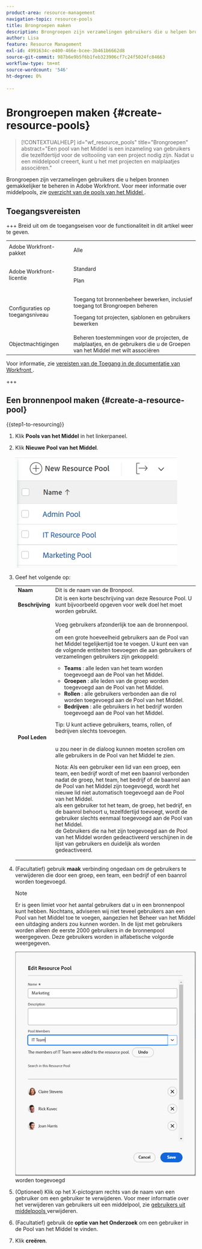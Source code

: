 ```yaml
---
product-area: resource-management
navigation-topic: resource-pools
title: Brongroepen maken
description: Brongroepen zijn verzamelingen gebruikers die u helpen bronnen gemakkelijker te beheren in Adobe Workfront.
author: Lisa
feature: Resource Management
exl-id: 4991634c-e400-466e-bcee-3b461b6662d8
source-git-commit: 987b6e9b5f6b1feb323906cf7c24f5024fc84663
workflow-type: tm+mt
source-wordcount: '546'
ht-degree: 0%

---
```


# Brongroepen maken {#create-resource-pools}

>[!CONTEXTUALHELP]
>id="wf_resource_pools"
>title="Brongroepen"
>abstract="Een pool van het Middel is een inzameling van gebruikers die tezelfdertijd voor de voltooiing van een project nodig zijn. Nadat u een middelpool creeert, kunt u het met projecten en malplaatjes associëren."

Brongroepen zijn verzamelingen gebruikers die u helpen bronnen gemakkelijker te beheren in Adobe Workfront. Voor meer informatie over middelpools, zie [ overzicht van de pools van het Middel ](../../../resource-mgmt/resource-planning/resource-pools/work-with-resource-pools.md).

## Toegangsvereisten

+++ Breid uit om de toegangseisen voor de functionaliteit in dit artikel weer te geven.

<table style="table-layout:auto"> 
 <col> 
 <col> 
 <tbody> 
  <tr> 
   <td>Adobe Workfront-pakket</td> 
   <td><p>Alle</p></td> 
  </tr> 
  <tr> 
   <td>Adobe Workfront-licentie</td> 
   <td><p>Standard</p>
   <p>Plan</p></td>
  </tr> 
  <tr> 
   <td>Configuraties op toegangsniveau</td> 
   <td> <p>Toegang tot bronnenbeheer bewerken, inclusief toegang tot Brongroepen beheren</p> <p>Toegang tot projecten, sjablonen en gebruikers bewerken</p></td> 
  </tr> 
  <tr> 
   <td>Objectmachtigingen</td> 
   <td>Beheren toestemmingen voor de projecten, de malplaatjes, en de gebruikers die u de Groepen van het Middel met wilt associëren</td> 
  </tr> 
 </tbody> 
</table>

Voor informatie, zie [ vereisten van de Toegang in de documentatie van Workfront ](/help/quicksilver/administration-and-setup/add-users/access-levels-and-object-permissions/access-level-requirements-in-documentation.md).

+++

## Een bronnenpool maken {#create-a-resource-pool}

{{step1-to-resourcing}}

1. Klik **Pools van het Middel** in het linkerpaneel.
1. Klik **Nieuwe Pool van het Middel**.

   ![ Pools van het Middel ](assets/list-of-resource-pools.png)

1. Geef het volgende op:

   <table style="table-layout:auto">
    <col>
    <col>
    <tbody>
     <tr>
      <td role="rowheader"><strong>Naam</strong></td>
      <td>Dit is de naam van de Bronpool.</td>
     </tr>
     <tr>
      <td role="rowheader"><strong>Beschrijving</strong></td>
      <td>Dit is een korte beschrijving van deze Resource Pool. U kunt bijvoorbeeld opgeven voor welk doel het moet worden gebruikt.</td>
     </tr>
     <tr>
      <td role="rowheader"><strong>Pool Leden</strong></td>
      <td><p> Voeg gebruikers afzonderlijk toe aan de bronnenpool.<br> of <br> om een grote hoeveelheid gebruikers aan de Pool van het Middel tegelijkertijd toe te voegen. U kunt een van de volgende entiteiten toevoegen die aan gebruikers of verzamelingen gebruikers zijn gekoppeld:
        <ul>
         <li><strong> Teams </strong>: alle leden van het team worden toegevoegd aan de Pool van het Middel.</li>
         <li><strong> Groepen </strong>: alle leden van de groep worden toegevoegd aan de Pool van het Middel.</li>
         <li><strong> Rollen </strong>: alle gebruikers verbonden aan die rol worden toegevoegd aan de Pool van het Middel.</li>
         <li><strong> Bedrijven </strong>: alle gebruikers in het bedrijf worden toegevoegd aan de Pool van het Middel.</li>
        </ul><p>Tip: U kunt actieve gebruikers, teams, <span> rollen, </span> of bedrijven slechts toevoegen.</p><br> u zou neer in de dialoog kunnen moeten scrollen om alle gebruikers in de Pool van het Middel te zien.
        <p>Nota: Als een gebruiker een lid van een groep, een team, een bedrijf wordt of met een baanrol verbonden nadat de groep, het team, het bedrijf of de baanrol aan de Pool van het Middel zijn toegevoegd, wordt het nieuwe lid niet automatisch toegevoegd aan de Pool van het Middel. <br> als een gebruiker tot het team, de groep, het bedrijf, en de baanrol behoort u, tezelfdertijd toevoegt, wordt de gebruiker slechts eenmaal toegevoegd aan de Pool van het Middel.<br> de Gebruikers die na het zijn toegevoegd aan de Pool van het Middel worden gedeactiveerd verschijnen in de lijst van gebruikers en duidelijk als worden gedeactiveerd.</p></p></td>
     </tr>
    </tbody>
   </table>

1. (Facultatief) gebruik **maak** verbinding ongedaan om de gebruikers te verwijderen die door een groep, een team, een bedrijf of een baanrol worden toegevoegd.

   >[!NOTE]
   >
   >Er is geen limiet voor het aantal gebruikers dat u in een bronnenpool kunt hebben. Nochtans, adviseren wij niet teveel gebruikers aan een Pool van het Middel toe te voegen, aangezien het Beheer van het Middel een uitdaging anders zou kunnen worden. In de lijst met gebruikers worden alleen de eerste 2000 gebruikers in de bronnenpool weergegeven. Deze gebruikers worden in alfabetische volgorde weergegeven.

   ![ Gebruikers die aan de Pool van het Middel ](assets/users-in-resource-pool2.png) worden toegevoegd

1. (Optioneel) Klik op het X-pictogram rechts van de naam van een gebruiker om een gebruiker te verwijderen. Voor meer informatie over het verwijderen van gebruikers uit een middelpool, zie [ gebruikers uit middelpools ](../../../resource-mgmt/resource-planning/resource-pools/remove-users-from-resource-pool.md) verwijderen.
1. (Facultatief) gebruik de **optie van het Onderzoek** om een gebruiker in de Pool van het Middel te vinden.
1. Klik **creëren**.
